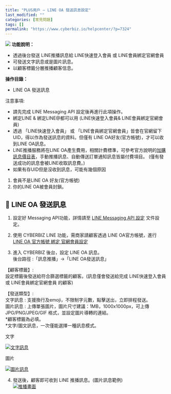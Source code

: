 ```yaml
---
title: "PLUS用戶 – LINE OA 發送訊息設定"
last_modified: ""
categories: [常見問題]
tags: []
permalink: "https://www.cyberbiz.io/helpcenter/?p=7324"
---
```


![](https://www.cyberbiz.io/helpcenter/wp-content/uploads/PLUS版3.png)
**功能說明：**  

* 透過後台發送 LINE推播訊息給 LINE快速登入會員 或 LINE會員綁定官網會員
* 可發送文字訊息或是圖片訊息。
* 以顧客標籤分層推播顧客信息。 

**操作目錄：**

* LINE OA 發送訊息

注意事項:  

* 請先完成 LINE Messaging API 設定後再進行此項操作。 
* 綁定LINE & 綁定LINE@都可以用 (LINE快速登入會員& LINE會員綁定官網會員)
* 透過 「LINE快速登入會員」 或 「LINE會員綁定官網會員」皆會在官網留下 UID，得以作為發送訊息的資料。但僅有 LINE OA好友(官方帳號)，才可以收到LINE OA訊息。
* LINE推播服務將在LINE OA產生費用，相關計費標準，可參考官方說明的[加購訊息價目表](https://tw.linebiz.com/service/account-solutions/line-official-account/)，手動推播訊息、自動傳送訂單通知訊息皆屬付費項目。 (僅有發送成功的訊息會被LINE收取訊息費。) 
* 如果有存UID但是沒收到訊息，可能有幾個原因 
1. 會員不是LINE OA 好友(官方帳號)
2. 你的LINE OA被會員封鎖。



## 📌 LINE OA 發送訊息



1. 設定好 Messaging API功能，詳情請至 [LINE Messaging API 設定](https://www.cyberbiz.io/helpcenter/?p=5855) 文件設定。 



2. 使用 CYBERBIZ LINE 功能，需商家請顧客透過 LINE OA官方帳號，進行 [LINE OA 官方帳號 綁定 官網會員設定](https://www.cyberbiz.io/helpcenter/?p=5861)



3. 進入 CYBERBIZ 後台，設定 LINE OA 訊息。   
後台路徑 :「訊息推播」→「LINE OA發送訊息」  

【顧客標籤】:  
設定標籤後發送給符合篩選標籤的顧客。(訊息僅會發送給完成 LINE快速登入會員 或 LINE會員綁定官網會員 的顧客)  

【發送類型】:  
文字訊息 : 支援換行及emoji，不限制字元數，點擊送出，立即排程發送。  
圖片訊息 : 上傳單張圖片，圖片尺寸建議：1MB，1000x1000px，可上傳 JPG/PNG/JPEG/GIF 格式，並設定圖片導轉的連結。  
*顧客標籤為必填。   
*文字/圖文訊息，一次僅能選擇一種訊息模式。   


文字

[![文字訊息](https://www.cyberbiz.io/support/wp-content/uploads/LINE-OA-傳送訊息設定01.png)](https://www.cyberbiz.io/support/wp-content/uploads/LINE-OA-傳送訊息設定01.png)

圖片

[![圖片訊息](https://www.cyberbiz.io/support/wp-content/uploads/LINE-OA-傳送訊息設定02.png)](https://www.cyberbiz.io/support/wp-content/uploads/LINE-OA-傳送訊息設定02.png)




4. 發送後，顧客即可收到 LINE 推播訊息。(圖片訊息範例)  
[![推播畫面](https://www.cyberbiz.io/support/wp-content/uploads/LINE-OA-傳送訊息設定03.png)](https://www.cyberbiz.io/support/wp-content/uploads/LINE-OA-傳送訊息設定03.png)

